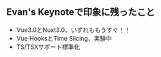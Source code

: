 ## Evan's Keynoteで印象に残ったこと
- Vue3.0とNuxt3.0、いずれももうすぐ！！
- Vue HooksとTime Slicing、実験中
- TS/TSXサポート標準化
